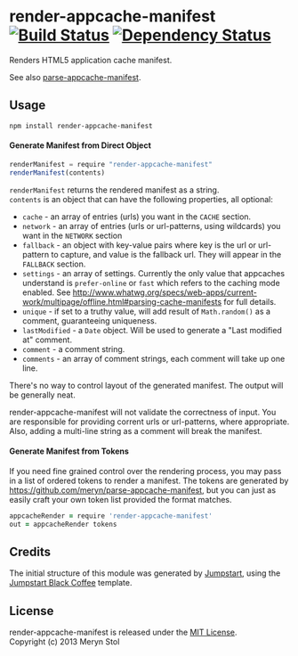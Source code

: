 # render-appcache-manifest [![Build Status](https://travis-ci.org/meryn/render-appcache-manifest.png?branch=master)](https://travis-ci.org/meryn/render-appcache-manifest) [![Dependency Status](https://david-dm.org/meryn/render-appcache-manifest.png)](https://david-dm.org/meryn/render-appcache-manifest)

Renders HTML5 application cache manifest.

See also [parse-appcache-manifest](http://npmjs.org/package/parse-appcache-manifest).

## Usage

`npm install render-appcache-manifest`

#### Generate Manifest from Direct Object
```javascript
renderManifest = require "render-appcache-manifest"
renderManifest(contents)
```

`renderManifest` returns the rendered manifest as a string.  
`contents` is an object that can have the following properties, all optional:

* `cache` - an array of entries (urls) you want in the `CACHE` section.
* `network` - an array of entries (urls or url-patterns, using wildcards) you want in the `NETWORK` section
* `fallback` - an object with key-value pairs where key is the url or url-pattern to capture, and value is the fallback url. They will appear in the `FALLBACK` section.
* `settings` - an array of settings. Currently the only value that appcaches understand is `prefer-online` or `fast` which refers to the caching mode enabled. See http://www.whatwg.org/specs/web-apps/current-work/multipage/offline.html#parsing-cache-manifests for full details.
* `unique` - if set to a truthy value, will add result of `Math.random()` as a comment, guaranteeing uniqueness.
* `lastModified` - a `Date` object. Will be used to generate a "Last modified at" comment.
* `comment` - a comment string.
* `comments` - an array of comment strings, each comment will take up one line.

There's no way to control layout of the generated manifest. The output will be generally neat.

render-appcache-manifest will not validate the correctness of input. You are responsible for providing corrent urls or url-patterns, where appropriate. Also, adding a multi-line string as a comment will break the manifest.

#### Generate Manifest from Tokens

If you need fine grained control over the rendering process, you may pass in a list of ordered tokens to render a manifest. The tokens are generated by https://github.com/meryn/parse-appcache-manifest, but you can just as easily craft your own token list provided the format matches.


```coffeescript
appcacheRender = require 'render-appcache-manifest'
out = appcacheRender tokens
```


## Credits

The initial structure of this module was generated by [Jumpstart](https://github.com/meryn/jumpstart), using the [Jumpstart Black Coffee](https://github.com/meryn/jumpstart-black-coffee) template.

## License

render-appcache-manifest is released under the [MIT License](http://opensource.org/licenses/MIT).  
Copyright (c) 2013 Meryn Stol  